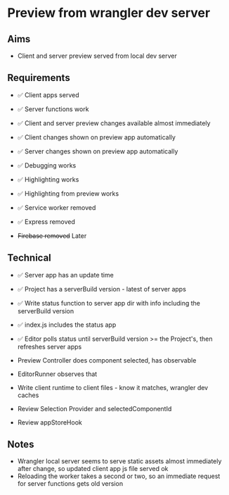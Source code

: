 Preview from wrangler dev server
================================

Aims
----

- Client and server preview served from local dev server

Requirements
------------

- ✅ Client apps served
- ✅ Server functions work
- ✅ Client and server preview changes available almost immediately
- ✅ Client changes shown on preview app automatically
- ✅ Server changes shown on preview app automatically
- ✅ Debugging works
- ✅ Highlighting works
- ✅ Highlighting from preview works

- ✅ Service worker removed
- ✅ Express removed
- ~~Firebase removed~~  Later

Technical
---------

- ✅ Server app has an update time
- ✅ Project has a serverBuild version - latest of server apps
- ✅ Write status function to server app dir with info including the serverBuild version
- ✅ index.js includes the status app
- ✅ Editor polls status until serverBuild version >= the Project's, then refreshes server apps

- Preview Controller does component selected, has observable
- EditorRunner observes that

- Write client runtime to client files - know it matches, wrangler dev caches
- Review Selection Provider and selectedComponentId
- Review appStoreHook


Notes
-----

- Wrangler local server seems to serve static assets almost immediately after change, so updated client app js file served ok
- Reloading the worker takes a second or two, so an immediate request for server functions gets old version
